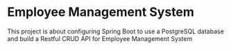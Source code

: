 # Employee Management System
This project is about configuring Spring Boot to use a PostgreSQL database and build a Restful CRUD API for Employee Management System
